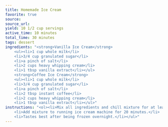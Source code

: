 ```yaml
---
title: Homemade Ice Cream
favorite: true
source: 
source_url: 
yield: 10 1/2 cup servings 
active_time: 10 minutes
total_time: 30 minutes
tags: dessert
ingredients: "<strong>Vanilla Ice Cream</strong>
	<ul><li>1 cup whole milk</li>
	<li>3/4 cup granulated sugar</li>
	<li>a pinch of salt</li>
	<li>2 cups heavy whipping cream</li>
	<li>1 tbsp vanilla extract</li></ul>
	<strong>Coffee Ice Cream</strong>
	<ul><li>1 cup whole milk</li>
	<li>3/4 cup granulated sugar</li>
	<li>a pinch of salt</li>
	<li>2 tbsp instant coffee</li>
	<li>2 cups heavy whipping cream</li>
	<li>1 tbsp vanilla extract</li></ul>"
instructions: "<ol><li>Mix all ingredients and chill mixture for at least 20 minutes, up to overnight.</li>
	<li>Add mixture to running ice cream machine for 20 minutes.</li>
	<li>Tastes best after being frozen overnight.</li></ul>"
---
```

